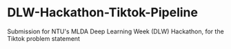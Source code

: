# DLW-Hackathon-Tiktok-Pipeline
Submission for NTU's MLDA Deep Learning Week (DLW) Hackathon, for the Tiktok problem statement
